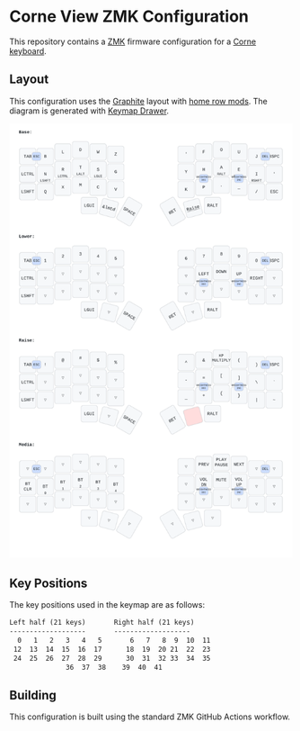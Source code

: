 # Corne View ZMK Configuration

This repository contains a [ZMK](https://github.com/zmkfirmware/zmk) firmware configuration for a [Corne keyboard](https://github.com/foostan/crkbd).

## Layout

This configuration uses the [Graphite](https://github.com/rdavison/graphite-layout) layout with [home row mods](https://precondition.github.io/home-row-mods). The diagram is generated with [Keymap Drawer](https://github.com/caksoylar/keymap-drawer).

![Keymap Diagram](keymap-drawer/corne.svg)

## Key Positions

The key positions used in the keymap are as follows:

```
Left half (21 keys)       Right half (21 keys)
-------------------       -------------------
  0   1   2   3   4   5       6   7   8  9  10  11
 12  13  14  15  16  17      18  19  20 21  22  23
 24  25  26  27  28  29      30  31  32 33  34  35
              36  37  38    39  40  41
```

## Building

This configuration is built using the standard ZMK GitHub Actions workflow.
